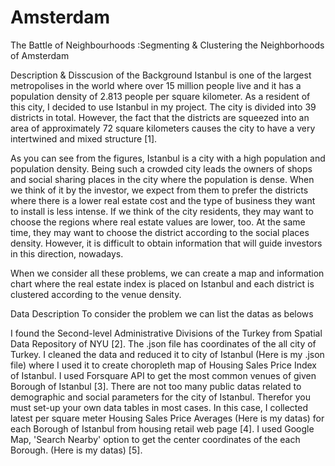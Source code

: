 # Amsterdam
The Battle of Neighbourhoods :Segmenting & Clustering the Neighborhoods of Amsterdam

Description & Disscusion of the Background
Istanbul is one of the largest metropolises in the world where over 15 million people live and it has a population density of 2.813 people per square kilometer. As a resident of this city, I decided to use Istanbul in my project. The city is divided into 39 districts in total. However, the fact that the districts are squeezed into an area of approximately 72 square kilometers causes the city to have a very intertwined and mixed structure [1].

As you can see from the figures, Istanbul is a city with a high population and population density. Being such a crowded city leads the owners of shops and social sharing places in the city where the population is dense. When we think of it by the investor, we expect from them to prefer the districts where there is a lower real estate cost and the type of business they want to install is less intense. If we think of the city residents, they may want to choose the regions where real estate values are lower, too. At the same time, they may want to choose the district according to the social places density. However, it is difficult to obtain information that will guide investors in this direction, nowadays.

When we consider all these problems, we can create a map and information chart where the real estate index is placed on Istanbul and each district is clustered according to the venue density.

Data Description
To consider the problem we can list the datas as belows

I found the Second-level Administrative Divisions of the Turkey from Spatial Data Repository of NYU [2]. The .json file has coordinates of the all city of Turkey. I cleaned the data and reduced it to city of Istanbul (Here is my .json file) where I used it to create choropleth map of Housing Sales Price Index of Istanbul.
I used Forsquare API to get the most common venues of given Borough of Istanbul [3].
There are not too many public datas related to demographic and social parameters for the city of Istanbul. Therefor you must set-up your own data tables in most cases. In this case, I collected latest per square meter Housing Sales Price Averages (Here is my datas) for each Borough of Istanbul from housing retail web page [4].
I used Google Map, 'Search Nearby' option to get the center coordinates of the each Borough. (Here is my datas) [5].
